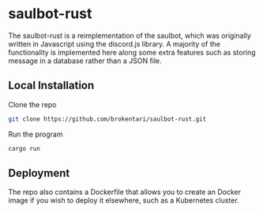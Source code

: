 # saulbot-rust

The saulbot-rust is a reimplementation of the saulbot, which was originally written in Javascript using the discord.js library. A majority of the functionality is implemented here along some extra features such as storing message in a database rather than a JSON file. 


## Local Installation
Clone the repo
```bash
git clone https://github.com/brokentari/saulbot-rust.git
```

Run the program
```bash
cargo run
```

## Deployment
The repo also contains a Dockerfile that allows you to create an Docker image if you wish to deploy it elsewhere, such as a Kubernetes cluster.
